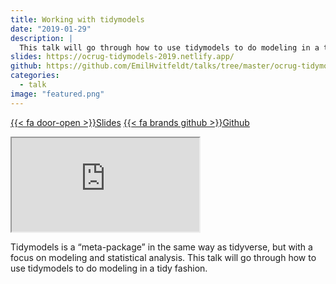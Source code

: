```yaml
---
title: Working with tidymodels
date: "2019-01-29"
description: |
  This talk will go through how to use tidymodels to do modeling in a tidy fashion.
slides: https://ocrug-tidymodels-2019.netlify.app/
github: https://github.com/EmilHvitfeldt/talks/tree/master/ocrug-tidymodels-2019
categories:
  - talk
image: "featured.png"
---
```




<a href="https://ocrug-tidymodels-2019.netlify.app/" class="listing-slides btn-links">{{< fa door-open >}}Slides<a>
<a href="https://github.com/EmilHvitfeldt/talks/tree/master/ocrug-tidymodels-2019" class="listing-github btn-links">{{< fa brands github >}}Github<a>
      
<iframe class="slide-deck" src="https://ocrug-tidymodels-2019.netlify.app/"></iframe>

Tidymodels is a “meta-package” in the same way as tidyverse, but with a focus on modeling and statistical analysis. This talk will go through how to use tidymodels to do modeling in a tidy fashion.
